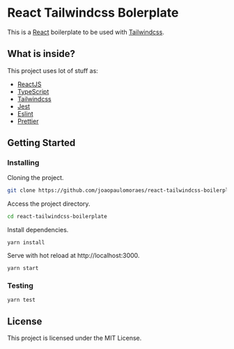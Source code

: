 # React Tailwindcss Bolerplate

This is a [React](https://react.org) boilerplate to be used with [Tailwindcss](https://tailwindcss.com).

## What is inside?

This project uses lot of stuff as:

- [ReactJS](https://reactjs.org)
- [TypeScript](https://www.typescriptlang.org)
- [Tailwindcss](https://tailwindcss.com)
- [Jest](https://jestjs.io)
- [Eslint](https://eslint.org)
- [Prettier](https://prettier.io)

## Getting Started

### Installing

Cloning the project.
```bash
git clone https://github.com/joaopaulomoraes/react-tailwindcss-boilerplate.git react-tailwindcss-boilerplate
```

Access the project directory.
```bash
cd react-tailwindcss-boilerplate
```

Install dependencies.
```
yarn install
```

Serve with hot reload at http://localhost:3000.
```
yarn start
```

### Testing

```
yarn test
```

## License

This project is licensed under the MIT License.
